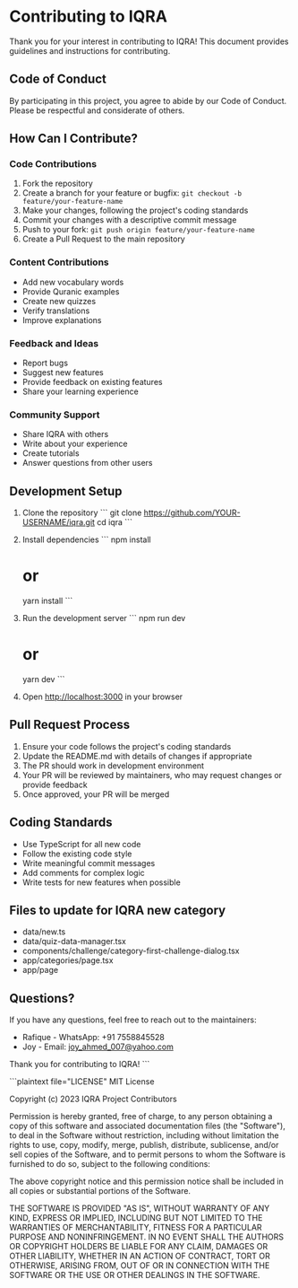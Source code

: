 # Contributing to IQRA

Thank you for your interest in contributing to IQRA! This document provides guidelines and instructions for contributing.

## Code of Conduct

By participating in this project, you agree to abide by our Code of Conduct. Please be respectful and considerate of others.

## How Can I Contribute?

### Code Contributions

1. Fork the repository
2. Create a branch for your feature or bugfix: `git checkout -b feature/your-feature-name`
3. Make your changes, following the project's coding standards
4. Commit your changes with a descriptive commit message
5. Push to your fork: `git push origin feature/your-feature-name`
6. Create a Pull Request to the main repository

### Content Contributions

- Add new vocabulary words
- Provide Quranic examples
- Create new quizzes
- Verify translations
- Improve explanations

### Feedback and Ideas

- Report bugs
- Suggest new features
- Provide feedback on existing features
- Share your learning experience

### Community Support

- Share IQRA with others
- Write about your experience
- Create tutorials
- Answer questions from other users

## Development Setup

1. Clone the repository
   \`\`\`
   git clone https://github.com/YOUR-USERNAME/iqra.git
   cd iqra
   \`\`\`

2. Install dependencies
   \`\`\`
   npm install
   # or
   yarn install
   \`\`\`

3. Run the development server
   \`\`\`
   npm run dev
   # or
   yarn dev
   \`\`\`

4. Open [http://localhost:3000](http://localhost:3000) in your browser

## Pull Request Process

1. Ensure your code follows the project's coding standards
2. Update the README.md with details of changes if appropriate
3. The PR should work in development environment
4. Your PR will be reviewed by maintainers, who may request changes or provide feedback
5. Once approved, your PR will be merged

## Coding Standards

- Use TypeScript for all new code
- Follow the existing code style
- Write meaningful commit messages
- Add comments for complex logic
- Write tests for new features when possible

## Files to update for IQRA new category

- data/new.ts
- data/quiz-data-manager.tsx
- components/challenge/category-first-challenge-dialog.tsx
- app/categories/page.tsx
- app/page 



## Questions?

If you have any questions, feel free to reach out to the maintainers:
- Rafique - WhatsApp: +91 7558845528
- Joy - Email: joy_ahmed_007@yahoo.com

Thank you for contributing to IQRA!
\`\`\`

\`\`\`plaintext file="LICENSE"
MIT License

Copyright (c) 2023 IQRA Project Contributors

Permission is hereby granted, free of charge, to any person obtaining a copy
of this software and associated documentation files (the "Software"), to deal
in the Software without restriction, including without limitation the rights
to use, copy, modify, merge, publish, distribute, sublicense, and/or sell
copies of the Software, and to permit persons to whom the Software is
furnished to do so, subject to the following conditions:

The above copyright notice and this permission notice shall be included in all
copies or substantial portions of the Software.

THE SOFTWARE IS PROVIDED "AS IS", WITHOUT WARRANTY OF ANY KIND, EXPRESS OR
IMPLIED, INCLUDING BUT NOT LIMITED TO THE WARRANTIES OF MERCHANTABILITY,
FITNESS FOR A PARTICULAR PURPOSE AND NONINFRINGEMENT. IN NO EVENT SHALL THE
AUTHORS OR COPYRIGHT HOLDERS BE LIABLE FOR ANY CLAIM, DAMAGES OR OTHER
LIABILITY, WHETHER IN AN ACTION OF CONTRACT, TORT OR OTHERWISE, ARISING FROM,
OUT OF OR IN CONNECTION WITH THE SOFTWARE OR THE USE OR OTHER DEALINGS IN THE
SOFTWARE.
